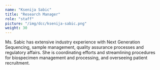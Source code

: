 ```yaml
---
name: "Ksenija Sabic"
title: "Research Manager"
role: "staff"
picture: "/img/dcc/ksenija-sabic.png"
weight: 30
---
```


Ms. Sabic has extensive industry experience with Next Generation Sequencing, sample management, quality assurance processes and regulatory affairs. She is coordinating efforts and streamlining procedures for biospecimen management and processing, and overseeing patient recruitment.
